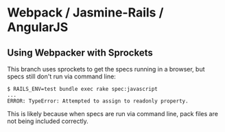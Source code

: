 # Webpack / Jasmine-Rails / AngularJS

## Using Webpacker with Sprockets

This branch uses sprockets to get the specs running in a browser, but specs still don't run via command line:

```
$ RAILS_ENV=test bundle exec rake spec:javascript
...
ERROR: TypeError: Attempted to assign to readonly property.
```

This is likely because when specs are run via command line, pack files are not being included correctly.
